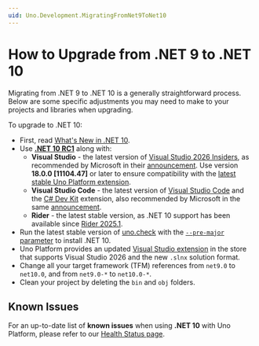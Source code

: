 ```yaml
---
uid: Uno.Development.MigratingFromNet9ToNet10
---
```


# How to Upgrade from .NET 9 to .NET 10

Migrating from .NET 9 to .NET 10 is a generally straightforward process. Below are some specific adjustments you may need to make to your projects and libraries when upgrading.

To upgrade to .NET 10:

- First, read [What's New in .NET 10](https://learn.microsoft.com/en-us/dotnet/core/whats-new/dotnet-10/overview).
- Use **[.NET 10 RC1](https://devblogs.microsoft.com/dotnet/dotnet-10-rc-1/)** along with:
  - **Visual Studio** - the latest version of [Visual Studio 2026 Insiders](https://visualstudio.microsoft.com/insiders/), as recommended by Microsoft in their [announcement](https://devblogs.microsoft.com/dotnet/dotnet-10-rc-1/#🚀-get-started).
    Use version **18.0.0 [11104.47]** or later to ensure compatibility with the [latest stable Uno Platform extension](https://aka.platform.uno/vs-extension-marketplace).
  - **Visual Studio Code** - the latest version of [Visual Studio Code](https://code.visualstudio.com/Download) and the [C# Dev Kit](https://marketplace.visualstudio.com/items?itemName=ms-dotnettools.csdevkit) extension, also recommended by Microsoft in the same [announcement](https://devblogs.microsoft.com/dotnet/dotnet-10-rc-1/#🚀-get-started).
  - **Rider** - the latest stable version, as .NET 10 support has been available since [Rider 2025.1](https://www.jetbrains.com/rider/whatsnew/2025-1/).
- Run the latest stable version of [uno.check](xref:UnoCheck.UsingUnoCheck) with the [`--pre-major` parameter](https://aka.platform.uno/uno-check-pre-major) to install .NET 10.
- Uno Platform provides an updated [Visual Studio extension](https://aka.platform.uno/vs-extension-marketplace) in the store that supports Visual Studio 2026 and the new `.slnx` solution format.
- Change all your target framework (TFM) references from `net9.0` to `net10.0`, and from `net9.0-*` to `net10.0-*`.
- Clean your project by deleting the `bin` and `obj` folders.

## Known Issues

For an up-to-date list of **known issues** when using **.NET 10** with Uno Platform, please refer to our [Health Status page](https://aka.platform.uno/health-status).

